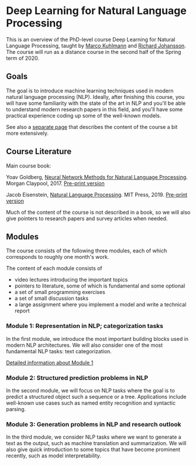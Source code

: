 # Deep Learning for Natural Language Processing

This is an overview of the PhD-level course Deep Learning for Natural
Language Processing, taught by [Marco
Kuhlmann](https://www.ida.liu.se/~marku61/) and [Richard
Johansson](http://www.cse.chalmers.se/~richajo/).  The course will run
as a distance course in the second half of the Spring term of 2020.

## Goals

The goal is to introduce machine learning techniques used in modern
natural language processing (NLP). Ideally, after finishing this
course, you will have some familiarity with the state of the art in
NLP and you'll be able to understand modern research papers in this
field, and you'll have some practical experience coding up some of the
well-known models.

See also a [separate page](content.md) that describes the content of
the course a bit more extensively.

## Course Literature

Main course book:

Yoav Goldberg, [Neural Network Methods for Natural Language
Processing](https://www.morganclaypool.com/doi/abs/10.2200/S00762ED1V01Y201703HLT037). Morgan
Claypool, 2017.  [Pre-print version](https://arxiv.org/abs/1510.00726)

Jacob Eisenstein, [Natural Language
Processing](https://mitpress.mit.edu/books/introduction-natural-language-processing). MIT
Press, 2019.  [Pre-print
version](https://github.com/jacobeisenstein/gt-nlp-class/blob/master/notes/eisenstein-nlp-notes.pdf)

Much of the content of the course is not described in a book, so we
will also give pointers to research papers and survey articles when
needed.

## Modules

The course consists of the following three modules, each of which
corresponds to roughly one month's work.

The content of each module consists of
* video lectures introducing the important topics
* pointers to literature, some of which is fundamental and some optional
* a set of small programming exercises
* a set of small discussion tasks
* a large assignment where you implement a model and write a technical report

### Module 1: Representation in NLP; categorization tasks

In the first module, we introduce the most important building blocks
used in modern NLP architectures. We will also consider one of the
most fundamental NLP tasks: text categorization.

[Detailed information about Module 1](module1.html)

### Module 2: Structured prediction problems in NLP

In the second module, we will focus on NLP tasks where the goal is to
predict a structured object such a sequence or a tree. Applications
include well-known use cases such as named entity recognition and
syntactic parsing.

### Module 3: Generation problems in NLP and research outlook

In the third module, we consider NLP tasks where we want to generate a
text as the output, such as machine translation and summarization. We
will also give quick introduction to some topics that have become
prominent recently, such as model interpretability.
